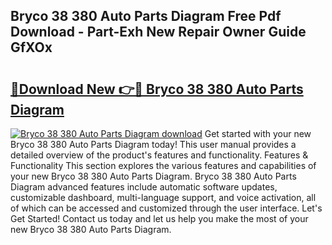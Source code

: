 ## Bryco 38 380 Auto Parts Diagram Free Pdf Download - Part-Exh New Repair Owner Guide GfXOx

# <h2><a href="http://dfoyme.blite.top/?on=Bryco+38+380+Auto+Parts+Diagram">🔗Download New 👉🔴 Bryco 38 380 Auto Parts Diagram</a></h2>

[![Bryco 38 380 Auto Parts Diagram download](https://i.imgur.com/lujVjoI.png)](http://dfoyme.blite.top/?on=Bryco+38+380+Auto+Parts+Diagram)
Get started with your new Bryco 38 380 Auto Parts Diagram today! This user manual provides a detailed overview of the product's features and functionality. Features & Functionality This section explores the various features and capabilities of your new Bryco 38 380 Auto Parts Diagram. Bryco 38 380 Auto Parts Diagram advanced features include automatic software updates, customizable dashboard, multi-language support, and voice activation, all of which can be accessed and customized through the user interface. Let's Get Started! Contact us today and let us help you make the most of your new Bryco 38 380 Auto Parts Diagram.
